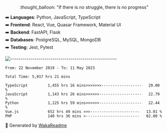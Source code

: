 <p align="center"> 
  :thought_balloon: "If there is no struggle, there is no progress"
</p>

<p align="left">
  ➡️ <strong>Languages</strong>: Python, JavaScript, TypeScript<br>
  ➡️ <strong>Frontend</strong>: React, Vue, Quasar Framework, Material UI<br>
  ➡️ <strong>Backend</strong>: FastAPI, Flask<br>
  ➡️ <strong>Databases</strong>: PostgreSQL, MySQL, MongoDB<br>
  ➡️ <strong>Testing</strong>: Jest, Pytest<br>
</p>

![-----------------------------------------------------](https://raw.githubusercontent.com/andreasbm/readme/master/assets/lines/vintage.png)

<!--START_SECTION:waka-->

```text
From: 22 November 2019 - To: 11 May 2023

Total Time: 5,017 hrs 21 mins

TypeScript         1,455 hrs 16 mins>>>>>>>------------------   29.00 %
JavaScript         1,143 hrs 26 mins>>>>>>-------------------   22.79 %
Python             1,125 hrs 59 mins>>>>>>-------------------   22.44 %
Vue.js             652 hrs 49 mins >>>----------------------   13.01 %
PHP                140 hrs 36 mins >------------------------   02.80 %
```

<!--END_SECTION:waka-->


🚀 Generated by [WakaReadme](https://github.com/athul/waka-readme)
